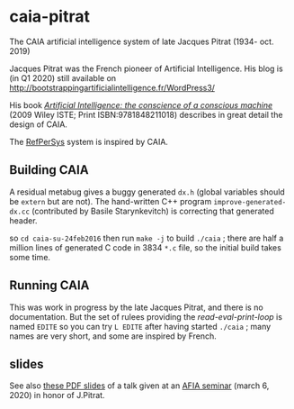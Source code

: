 # caia-pitrat
The CAIA artificial intelligence system of late Jacques Pitrat (1934- oct. 2019)

Jacques Pitrat was the French pioneer of Artificial Intelligence.
His blog is (in Q1 2020) still available on http://bootstrappingartificialintelligence.fr/WordPress3/

His book [*Artificial Intelligence: the conscience of a conscious machine*](https://onlinelibrary.wiley.com/doi/book/10.1002/9780470611791) (2009 Wiley ISTE; Print ISBN:9781848211018)  describes in great detail the design of CAIA.

The [RefPerSys](http://refpersys.org/) system is inspired by CAIA.

## Building CAIA

A residual metabug gives a buggy generated `dx.h` (global variables should be `extern` but are not).
The hand-written C++ program `improve-generated-dx.cc` (contributed by Basile Starynkevitch) is correcting that generated header.

so `cd caia-su-24feb2016` then run `make -j` to build `./caia` ; there
are half a million lines of generated C code in 3834 `*.c` file, so
the initial build takes some time.

## Running CAIA

This was work in progress by the late Jacques Pitrat, and there is no
documentation. But the set of rulees providing the
*read-eval-print-loop* is named `EDITE` so you can try `L EDITE` after
having started `./caia` ; many names are very short, and some are
inspired by French.


## slides
See also [these PDF slides](http://refpersys.org/Starynkevitch-CAIA-RefPerSys-2020mar06.pdf) of a talk given at an [AFIA seminar](https://afia.asso.fr/journee-hommage-j-pitrat/) (march 6, 2020) in honor of J.Pitrat.
